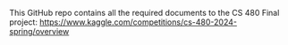 This GitHub repo contains all the required documents to the CS 480 Final project: https://www.kaggle.com/competitions/cs-480-2024-spring/overview
